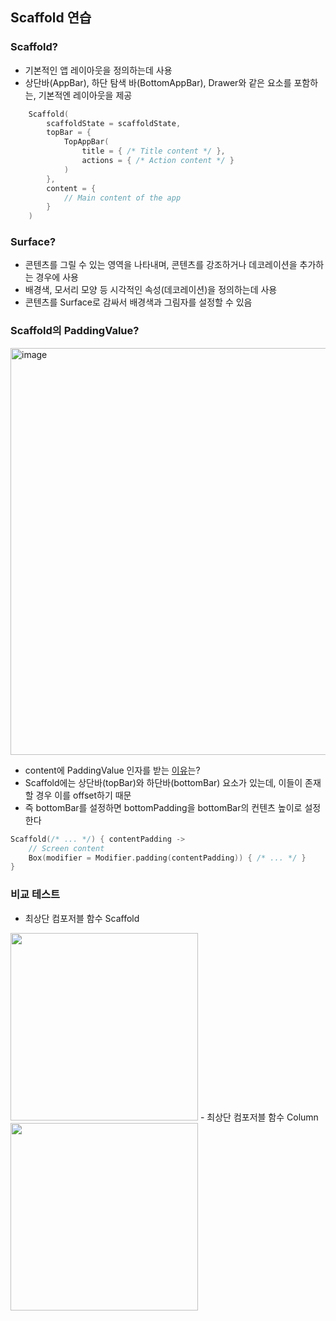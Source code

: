 ## Scaffold 연습
### Scaffold?
- 기본적인 앱 레이아웃을 정의하는데 사용
- 상단바(AppBar), 하단 탐색 바(BottomAppBar), Drawer와 같은 요소를 포함하는, 기본적엔 레이아웃을 제공
```kotlin
    Scaffold(
        scaffoldState = scaffoldState,
        topBar = {
            TopAppBar(
                title = { /* Title content */ },
                actions = { /* Action content */ }
            )
        },
        content = {
            // Main content of the app
        }
    )
```
### Surface?
- 콘텐츠를 그릴 수 있는 영역을 나타내며, 콘텐츠를 강조하거나 데코레이션을 추가하는 경우에 사용
- 배경색, 모서리 모양 등 시각적인 속성(데코레이션)을 정의하는데 사용
- 콘텐츠를 Surface로 감싸서 배경색과 그림자를 설정할 수 있음

### Scaffold의 PaddingValue?
<img width="651" alt="image" src="https://github.com/seoyoon513/compose-basic/assets/110798031/f6b8de48-febd-4c4d-8459-613ab5a83360">

- content에 PaddingValue 인자를 받는 [이유](https://developer.android.com/jetpack/compose/layouts/material?hl=ko#screen-content)는?
- Scaffold에는 상단바(topBar)와 하단바(bottomBar) 요소가 있는데, 이들이 존재할 경우 이를 offset하기 때문
- 즉 bottomBar를 설정하면 bottomPadding을 bottomBar의 컨텐츠 높이로 설정한다
```kotlin
Scaffold(/* ... */) { contentPadding ->
    // Screen content
    Box(modifier = Modifier.padding(contentPadding)) { /* ... */ }
}
```
### 비교 테스트
- 최상단 컴포저블 함수 Scaffold
<img src="https://github.com/seoyoon513/compose-basic/assets/110798031/9380a647-ea56-42d4-9ba5-f2ef0c8bcb4a" width="300" >
- 최상단 컴포저블 함수 Column
<img src="https://github.com/seoyoon513/compose-basic/assets/110798031/1f2642f3-df06-4f76-a567-45018453ba06" width="300" >
